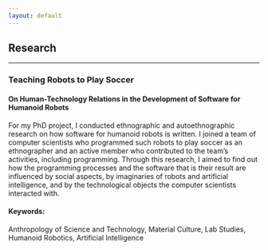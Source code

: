 ```yaml
---
layout: default
---
```


## Research
--------

### Teaching Robots to Play Soccer
#### On Human-Technology Relations in the Development of Software for Humanoid Robots

For my PhD project, I conducted ethnographic and autoethnographic research on how software for humanoid robots is written. I joined a team of computer scientists who programmed such robots to play soccer as an ethnographer and an active member who contributed to the team’s activities, including programming. Through this research, I aimed to find out how the programming processes and the software that is their result are influenced by social aspects, by imaginaries of robots and artificial intelligence, and by the technological objects the computer scientists interacted with.

#### Keywords: 
Anthropology of Science and Technology, Material Culture, Lab Studies, Humanoid Robotics, Artificial Intelligence
